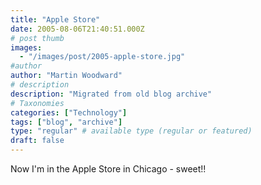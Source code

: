 ```yaml
---
title: "Apple Store"
date: 2005-08-06T21:40:51.000Z
# post thumb
images:
  - "/images/post/2005-apple-store.jpg"
#author
author: "Martin Woodward"
# description
description: "Migrated from old blog archive"
# Taxonomies
categories: ["Technology"]
tags: ["blog", "archive"]
type: "regular" # available type (regular or featured)
draft: false
---
```


Now I'm in the Apple Store in Chicago - sweet!!